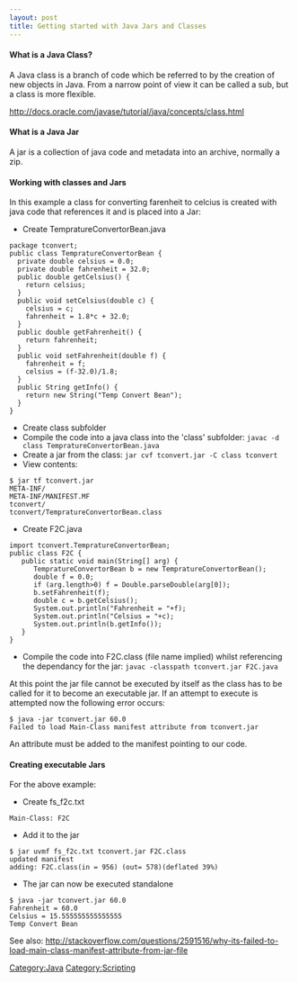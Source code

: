 ```yaml
---
layout: post 
title: Getting started with Java Jars and Classes
---
```


#### What is a Java Class?

A Java class is a branch of code which be referred to by the creation of
new objects in Java. From a narrow point of view it can be called a sub,
but a class is more flexible.

<http://docs.oracle.com/javase/tutorial/java/concepts/class.html>

#### What is a Java Jar

A jar is a collection of java code and metadata into an archive,
normally a zip.

#### Working with classes and Jars

In this example a class for converting farenheit to celcius is created
with java code that references it and is placed into a Jar:

-   Create TempratureConvertorBean.java

<!-- -->

    package tconvert;
    public class TempratureConvertorBean {
      private double celsius = 0.0;
      private double fahrenheit = 32.0;
      public double getCelsius() {
        return celsius;
      }
      public void setCelsius(double c) {
        celsius = c;
        fahrenheit = 1.8*c + 32.0;
      }
      public double getFahrenheit() {
        return fahrenheit;
      }
      public void setFahrenheit(double f) {
        fahrenheit = f;
        celsius = (f-32.0)/1.8;
      }
      public String getInfo() {
        return new String("Temp Convert Bean");
      }
    }

-   Create class subfolder
-   Compile the code into a java class into the \'class\' subfolder:
    `javac -d class TempratureConvertorBean.java`
-   Create a jar from the class:
    `jar cvf tconvert.jar -C class tconvert`
-   View contents:

<!-- -->

    $ jar tf tconvert.jar
    META-INF/
    META-INF/MANIFEST.MF
    tconvert/
    tconvert/TempratureConvertorBean.class

-   Create F2C.java

<!-- -->

    import tconvert.TempratureConvertorBean;
    public class F2C {
       public static void main(String[] arg) {
          TempratureConvertorBean b = new TempratureConvertorBean();
          double f = 0.0;
          if (arg.length>0) f = Double.parseDouble(arg[0]);
          b.setFahrenheit(f);
          double c = b.getCelsius();
          System.out.println("Fahrenheit = "+f);
          System.out.println("Celsius = "+c);
          System.out.println(b.getInfo());
       }
    }

-   Compile the code into F2C.class (file name implied) whilst
    referencing the dependancy for the jar:
    `javac -classpath tconvert.jar F2C.java`

At this point the jar file cannot be executed by itself as the class has
to be called for it to become an executable jar. If an attempt to
execute is attempted now the following error occurs:

    $ java -jar tconvert.jar 60.0
    Failed to load Main-Class manifest attribute from tconvert.jar

An attribute must be added to the manifest pointing to our code.

#### Creating executable Jars

For the above example:

-   Create fs\_f2c.txt

<!-- -->

    Main-Class: F2C

-   Add it to the jar

<!-- -->

    $ jar uvmf fs_f2c.txt tconvert.jar F2C.class
    updated manifest
    adding: F2C.class(in = 956) (out= 578)(deflated 39%)

-   The jar can now be executed standalone

<!-- -->

    $ java -jar tconvert.jar 60.0
    Fahrenheit = 60.0
    Celsius = 15.555555555555555
    Temp Convert Bean

See also:
<http://stackoverflow.com/questions/2591516/why-its-failed-to-load-main-class-manifest-attribute-from-jar-file>

[Category:Java](Category:Java "wikilink")
[Category:Scripting](Category:Scripting "wikilink")
